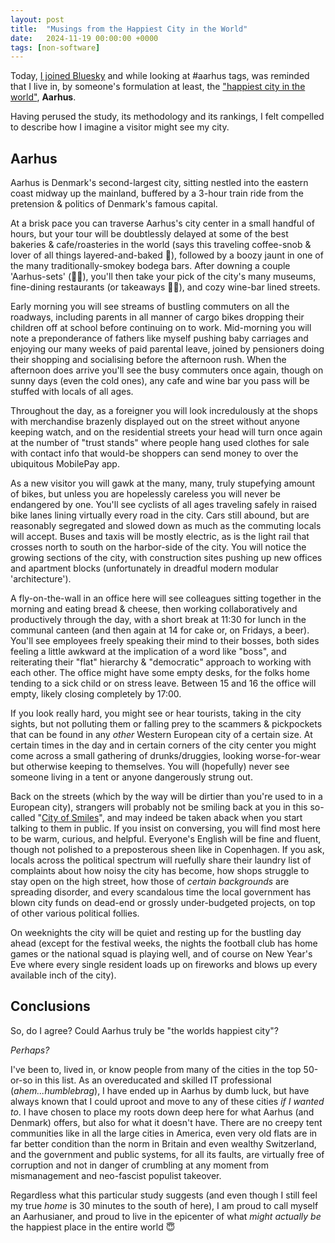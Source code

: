 ```yaml
---
layout: post
title:  "Musings from the Happiest City in the World"
date:   2024-11-19 00:00:00 +0000
tags: [non-software]
---
```


Today, [I joined Bluesky](https://bsky.app/profile/krc22.bsky.social) and while looking at #aarhus tags, was reminded that I live in, by someone's formulation at least, the ["happiest city in the world"](https://happy-city-index.com), **Aarhus**.

Having perused the study, its methodology and its rankings, I felt compelled to describe how I imagine a visitor might see my city.

## Aarhus

Aarhus is Denmark's second-largest city, sitting nestled into the eastern coast midway up the mainland, buffered by a 3-hour train ride from the pretension & politics of Denmark's famous capital. 

At a brisk pace you can traverse Aarhus's city center in a small handful of hours, but your tour will be doubtlessly delayed at some of the best bakeries & cafe/roasteries in the world (says this traveling coffee-snob & lover of all things layered-and-baked 🥐), followed by a boozy jaunt in one of the many traditionally-smokey bodega bars. After downing a couple 'Aarhus-sets' (🍺🥃), you'll then take your pick of the city's many museums, fine-dining restaurants (or takeaways 🥙🍕), and cozy wine-bar lined streets.

Early morning you will see streams of bustling commuters on all the roadways, including parents in all manner of cargo bikes dropping their children off at school before continuing on to work. Mid-morning you will note a preponderance of fathers like myself pushing baby carriages and enjoying our many weeks of paid parental leave, joined by pensioners doing their shopping and socialising before the afternoon rush. When the afternoon does arrive you'll see the busy commuters once again, though on sunny days (even the cold ones), any cafe and wine bar you pass will be stuffed with locals of all ages. 

Throughout the day, as a foreigner you will look incredulously at the shops with merchandise brazenly displayed out on the street without anyone keeping watch, and on the residential streets your head will turn once again at the number of "trust stands" where people hang used clothes for sale with contact info that would-be shoppers can send money to over the ubiquitous MobilePay app.

As a new visitor you will gawk at the many, many, truly stupefying amount of bikes, but unless you are hopelessly careless you will never be endangered by one. You'll see cyclists of all ages traveling safely in raised bike lanes lining virtually every road in the city. Cars still abound, but are reasonably segregated and slowed down as much as the commuting locals will accept. Buses and taxis will be mostly electric, as is the light rail that crosses north to south on the harbor-side of the city. You will notice the growing sections of the city, with construction sites pushing up new offices and apartment blocks (unfortunately in dreadful modern modular 'architecture').

A fly-on-the-wall in an office here will see colleagues sitting together in the morning and eating bread & cheese, then working collaboratively and productively through the day, with a short break at 11:30 for lunch in the communal canteen (and then again at 14 for cake or, on Fridays, a beer). You'll see employees freely speaking their mind to their bosses, both sides feeling a little awkward at the implication of a word like "boss", and reiterating their "flat" hierarchy & "democratic" approach to working with each other. The office might have some empty desks, for the folks home tending to a sick child or on stress leave. Between 15 and 16 the office will empty, likely closing completely by 17:00.

If you look really hard, you might see or hear tourists, taking in the city sights, but not polluting them or falling prey to the scammers & pickpockets that can be found in any *other* Western European city of a certain size. At certain times in the day and in certain corners of the city center you might come across a small gathering of drunks/druggies, looking worse-for-wear but otherwise keeping to themselves. You will (hopefully) never see someone living in a tent or anyone dangerously strung out.

Back on the streets (which by the way will be dirtier than you're used to in a European city), strangers will probably not be smiling back at you in this so-called "[City of Smiles](https://aarhuswiki.dk/wiki/Smilets_by)", and may indeed be taken aback when you start talking to them in public. If you insist on conversing, you will find most here to be warm, curious, and helpful. Everyone's English will be fine and fluent, though not polished to a preposterous sheen like in Copenhagen. If you ask, locals across the political spectrum will ruefully share their laundry list of complaints about how noisy the city has become, how shops struggle to stay open on the high street, how those of *certain backgrounds* are spreading disorder, and every scandalous time the local government has blown city funds on dead-end or grossly under-budgeted projects, on top of other various political follies.

On weeknights the city will be quiet and resting up for the bustling day ahead (except for the festival weeks, the nights the football club has home games or the national squad is playing well, and of course on New Year's Eve where every single resident loads up on fireworks and blows up every available inch of the city).

## Conclusions

So, do I agree? Could Aarhus truly be "the worlds happiest city"?

*Perhaps?*

I've been to, lived in, or know people from many of the cities in the top 50-or-so in this list. As an overeducated and skilled IT professional (*ahem...humblebrag*), I have ended up in Aarhus by dumb luck, but have always known that I could uproot and move to any of these cities *if I wanted to*. I have chosen to place my roots down deep here for what Aarhus (and Denmark) offers, but also for what it doesn't have. There are no creepy tent communities like in all the large cities in America, even very old flats are in far better condition than the norm in Britain and even wealthy Switzerland, and the government and public systems, for all its faults, are virtually free of corruption and not in danger of crumbling at any moment from mismanagement and neo-fascist populist takeover.

Regardless what this particular study suggests (and even though I still feel my true *home* is 30 minutes to the south of here), I am proud to call myself an Aarhusianer, and proud to live in the epicenter of what *might actually be* the happiest place in the entire world 😇
